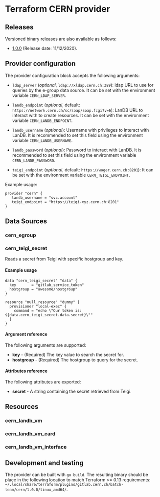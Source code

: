 # Terraform CERN provider

## Releases

Versioned binary releases are also available as follows:

* [1.0.0](https://terraform-providers.s3.cern.ch/terraform-provider-cern_1.0.0.zip) (Release date: 11/12/2020).

## Provider configuration

The provider configuration block accepts the following arguments:

* `ldap_server` (_optional_, `ldap://xldap.cern.ch:389`): ldap URL to use for queries by the e-group data source. It can be set with the environment variable `CERN_LDAP_SERVER`.

* `landb_endpoint` (_optional_, default: `https://network.cern.ch/sc/soap/soap.fcgi?v=6`): LanDB URL to interact with to create resources. It can be set with the environment variable `CERN_LANDB_ENDPOINT`.

* `landb_username` (_optional_): Username with privileges to interact with LanDB. It is recommended to set this field using the environment variable `CERN_LANDB_USERNAME`.

* `landb_password` (_optional_): Password to interact with LanDB. It is recommended to set this field using the environment variable `CERN_LANDB_PASSWORD`.

* `teigi_endpoint` (_optional_, default: `https://woger.cern.ch:8201`): It can be set with the environment variable `CERN_TEIGI_ENDPOINT`.

Example usage:

```
provider "cern" {
   landb_username = "svc.account"
   teigi_endpoint = "https://teigi-xyz.cern.ch:8201"
}
```

## Data Sources

### cern_egroup

### cern_teigi_secret

Reads a secret from Teigi with specific hostgroup and key.

#### Example usage

```hcl
data "cern_teigi_secret" "data" {
  key       = "gitlab_service_token"
  hostgroup = "awesome/hostgroup"
}

resource "null_resource" "dummy" {
  provisioner "local-exec" {
    command = "echo \"Our token is: ${data.cern_teigi_secret.data.secret}\""
  }
}
```
#### Argument reference

The following arguments are supported:

* __key__ - (Required) The key value to search the secret for.
* __hostgroup__ - (Required) The hostgroup to query for the secret.

#### Attributes reference

The following attributes are exported:

* __secret__ - A string containing the secret retrieved from Teigi.

## Resources

### cern_landb_vm

### cern_landb_vm_card

### cern_landb_vm_interface

## Development and testing

The provider can be built with `go build`. The resulting binary should be place in the following location to match Terraform >= 0.13 requirements: `~/.local/share/terraform/plugins/gitlab.cern.ch/batch-team/cern/1.0.0/linux_amd64/`.